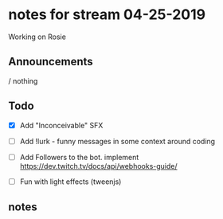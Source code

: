 # notes for stream 04-25-2019

Working on Rosie

## Announcements
/ nothing
## Todo

- [X] Add "Inconceivable" SFX
- [ ] Add !lurk - funny messages in some context around coding
- [ ] Add Followers to the bot. implement https://dev.twitch.tv/docs/api/webhooks-guide/
- [ ] Fun with light effects (tweenjs)


## notes